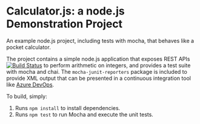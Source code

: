 Calculator.js: a node.js Demonstration Project
==============================================
An example node.js project, including tests with mocha, that behaves like
a pocket calculator.

The project contains a simple node.js application that exposes REST APIs 
[![Build Status](https://dev.azure.com/miguelangelhuertamx/Integrating%20External%20Source%20Control%20with%20Azure%20Pipelines/_apis/build/status/MikeHuertaMx.calculator?branchName=master)](https://dev.azure.com/miguelangelhuertamx/Integrating%20External%20Source%20Control%20with%20Azure%20Pipelines/_build/latest?definitionId=7&branchName=master)
to perform arithmetic on integers, and provides a test suite with mocha
and chai.  The `mocha-junit-reporters` package is included to provide XML
output that can be presented in a continuous integration tool like
[Azure DevOps](https://azure.com/devops).

To build, simply:

1. Runs `npm install` to install dependencies.
2. Runs `npm test` to run Mocha and execute the unit tests.


